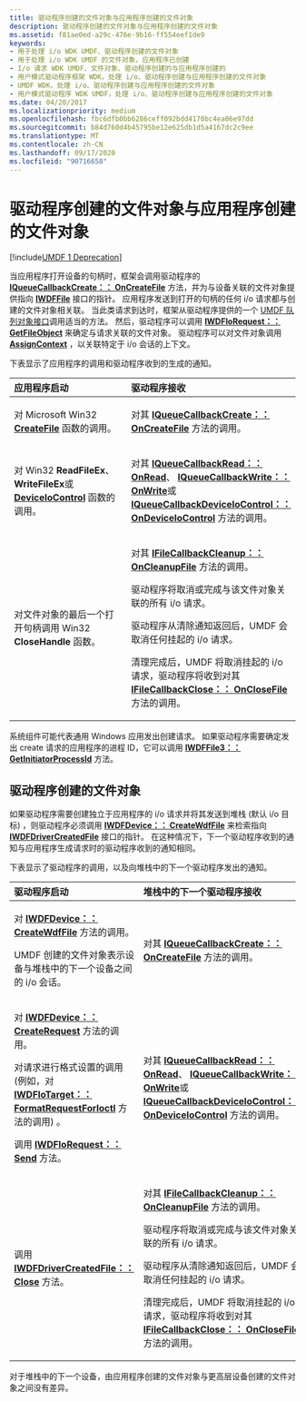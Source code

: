 ```yaml
---
title: 驱动程序创建的文件对象与应用程序创建的文件对象
description: 驱动程序创建的文件对象与应用程序创建的文件对象
ms.assetid: f81ae0ed-a29c-476e-9b16-ff554eef1de9
keywords:
- 用于处理 i/o WDK UMDF、驱动程序创建的文件对象
- 用于处理 i/o WDK UMDF 的文件对象，应用程序已创建
- I/o 请求 WDK UMDF、文件对象、驱动程序创建的与应用程序创建的
- 用户模式驱动程序框架 WDK，处理 i/o、驱动程序创建与应用程序创建的文件对象
- UMDF WDK，处理 i/o、驱动程序创建与应用程序创建的文件对象
- 用户模式驱动程序 WDK UMDF，处理 i/o、驱动程序创建与应用程序创建的文件对象
ms.date: 04/20/2017
ms.localizationpriority: medium
ms.openlocfilehash: fbc6dfb0bb6286ceff092bdd4170bc4ea06e97dd
ms.sourcegitcommit: b84d760d4b45795be12e625db1d5a4167dc2c9ee
ms.translationtype: MT
ms.contentlocale: zh-CN
ms.lasthandoff: 09/17/2020
ms.locfileid: "90716658"
---
```

# <a name="driver-created-versus-application-created-file-objects"></a>驱动程序创建的文件对象与应用程序创建的文件对象


[!include[UMDF 1 Deprecation](../includes/umdf-1-deprecation.md)]

当应用程序打开设备的句柄时，框架会调用驱动程序的 [**IQueueCallbackCreate：： OnCreateFile**](/windows-hardware/drivers/ddi/wudfddi/nf-wudfddi-iqueuecallbackcreate-oncreatefile) 方法，并为与设备关联的文件对象提供指向 [**IWDFFile**](/windows-hardware/drivers/ddi/wudfddi/nn-wudfddi-iwdffile) 接口的指针。 应用程序发送到打开的句柄的任何 i/o 请求都与创建的文件对象相关联。 当此类请求到达时，框架从驱动程序提供的一个 [UMDF 队列对象接口](/windows-hardware/drivers/ddi/wudfddi/)调用适当的方法。 然后，驱动程序可以调用 [**IWDFIoRequest：： GetFileObject**](/windows-hardware/drivers/ddi/wudfddi/nf-wudfddi-iwdfiorequest-getfileobject) 来确定与请求关联的文件对象。 驱动程序可以对文件对象调用 [**AssignContext**](/windows-hardware/drivers/ddi/wudfddi/nf-wudfddi-iwdfobject-assigncontext) ，以关联特定于 i/o 会话的上下文。

下表显示了应用程序的调用和驱动程序收到的生成的通知。

<table>
<colgroup>
<col width="50%" />
<col width="50%" />
</colgroup>
<thead>
<tr class="header">
<th align="left">应用程序启动</th>
<th align="left">驱动程序接收</th>
</tr>
</thead>
<tbody>
<tr class="odd">
<td align="left"><p>对 Microsoft Win32 <a href="/windows/win32/api/fileapi/nf-fileapi-createfilea" data-raw-source="[&lt;strong&gt;CreateFile&lt;/strong&gt;](/windows/win32/api/fileapi/nf-fileapi-createfilea)"><strong>CreateFile</strong></a> 函数的调用。</p></td>
<td align="left"><p>对其 <a href="/windows-hardware/drivers/ddi/wudfddi/nf-wudfddi-iqueuecallbackcreate-oncreatefile" data-raw-source="[&lt;strong&gt;IQueueCallbackCreate::OnCreateFile&lt;/strong&gt;](/windows-hardware/drivers/ddi/wudfddi/nf-wudfddi-iqueuecallbackcreate-oncreatefile)"><strong>IQueueCallbackCreate：： OnCreateFile</strong></a> 方法的调用。</p></td>
</tr>
<tr class="even">
<td align="left"><p>对 Win32 <strong>ReadFileEx</strong>、 <strong>WriteFileEx</strong>或 <a href="/windows/win32/api/ioapiset/nf-ioapiset-deviceiocontrol" data-raw-source="[&lt;strong&gt;DeviceIoControl&lt;/strong&gt;](/windows/win32/api/ioapiset/nf-ioapiset-deviceiocontrol)"><strong>DeviceIoControl</strong></a> 函数的调用。</p></td>
<td align="left"><p>对其 <a href="/windows-hardware/drivers/ddi/wudfddi/nf-wudfddi-iqueuecallbackread-onread" data-raw-source="[&lt;strong&gt;IQueueCallbackRead::OnRead&lt;/strong&gt;](/windows-hardware/drivers/ddi/wudfddi/nf-wudfddi-iqueuecallbackread-onread)"><strong>IQueueCallbackRead：： OnRead</strong></a>、 <a href="/windows-hardware/drivers/ddi/wudfddi/nf-wudfddi-iqueuecallbackwrite-onwrite" data-raw-source="[&lt;strong&gt;IQueueCallbackWrite::OnWrite&lt;/strong&gt;](/windows-hardware/drivers/ddi/wudfddi/nf-wudfddi-iqueuecallbackwrite-onwrite)"><strong>IQueueCallbackWrite：： OnWrite</strong></a>或 <a href="/windows-hardware/drivers/ddi/wudfddi/nf-wudfddi-iqueuecallbackdeviceiocontrol-ondeviceiocontrol" data-raw-source="[&lt;strong&gt;IQueueCallbackDeviceIoControl::OnDeviceIoControl&lt;/strong&gt;](/windows-hardware/drivers/ddi/wudfddi/nf-wudfddi-iqueuecallbackdeviceiocontrol-ondeviceiocontrol)"><strong>IQueueCallbackDeviceIoControl：： OnDeviceIoControl</strong></a> 方法的调用。</p></td>
</tr>
<tr class="odd">
<td align="left"><p>对文件对象的最后一个打开句柄调用 Win32 <strong>CloseHandle</strong> 函数。</p></td>
<td align="left"><p>对其 <a href="/windows-hardware/drivers/ddi/wudfddi/nf-wudfddi-ifilecallbackcleanup-oncleanupfile" data-raw-source="[&lt;strong&gt;IFileCallbackCleanup::OnCleanupFile&lt;/strong&gt;](/windows-hardware/drivers/ddi/wudfddi/nf-wudfddi-ifilecallbackcleanup-oncleanupfile)"><strong>IFileCallbackCleanup：： OnCleanupFile</strong></a> 方法的调用。</p>
<p>驱动程序将取消或完成与该文件对象关联的所有 i/o 请求。</p>
<p>驱动程序从清除通知返回后，UMDF 会取消任何挂起的 i/o 请求。</p>
<p>清理完成后，UMDF 将取消挂起的 i/o 请求，驱动程序将收到对其 <a href="/windows-hardware/drivers/ddi/wudfddi/nf-wudfddi-ifilecallbackclose-onclosefile" data-raw-source="[&lt;strong&gt;IFileCallbackClose::OnCloseFile&lt;/strong&gt;](/windows-hardware/drivers/ddi/wudfddi/nf-wudfddi-ifilecallbackclose-onclosefile)"><strong>IFileCallbackClose：： OnCloseFile</strong></a> 方法的调用。</p></td>
</tr>
</tbody>
</table>

 

系统组件可能代表通用 Windows 应用发出创建请求。 如果驱动程序需要确定发出 create 请求的应用程序的进程 ID，它可以调用 [**IWDFFile3：： GetInitiatorProcessId**](/windows-hardware/drivers/ddi/wudfddi/nf-wudfddi-iwdffile3-getinitiatorprocessid) 方法。

## <a name="driver-created-file-objects"></a>驱动程序创建的文件对象


如果驱动程序需要创建独立于应用程序的 i/o 请求并将其发送到堆栈 (默认 i/o 目标) ，则驱动程序必须调用 [**IWDFDevice：： CreateWdfFile**](/windows-hardware/drivers/ddi/wudfddi/nf-wudfddi-iwdfdevice-createwdffile) 来检索指向 [**IWDFDriverCreatedFile**](/windows-hardware/drivers/ddi/wudfddi/nn-wudfddi-iwdfdrivercreatedfile) 接口的指针。 在这种情况下，下一个驱动程序收到的通知与应用程序生成请求时的驱动程序收到的通知相同。

下表显示了驱动程序的调用，以及向堆栈中的下一个驱动程序发出的通知。

<table>
<colgroup>
<col width="50%" />
<col width="50%" />
</colgroup>
<thead>
<tr class="header">
<th align="left">驱动程序启动</th>
<th align="left">堆栈中的下一个驱动程序接收</th>
</tr>
</thead>
<tbody>
<tr class="odd">
<td align="left"><p>对 <a href="/windows-hardware/drivers/ddi/wudfddi/nf-wudfddi-iwdfdevice-createwdffile" data-raw-source="[&lt;strong&gt;IWDFDevice::CreateWdfFile&lt;/strong&gt;](/windows-hardware/drivers/ddi/wudfddi/nf-wudfddi-iwdfdevice-createwdffile)"><strong>IWDFDevice：： CreateWdfFile</strong></a> 方法的调用。</p>
<p>UMDF 创建的文件对象表示设备与堆栈中的下一个设备之间的 i/o 会话。</p></td>
<td align="left"><p>对其 <a href="/windows-hardware/drivers/ddi/wudfddi/nf-wudfddi-iqueuecallbackcreate-oncreatefile" data-raw-source="[&lt;strong&gt;IQueueCallbackCreate::OnCreateFile&lt;/strong&gt;](/windows-hardware/drivers/ddi/wudfddi/nf-wudfddi-iqueuecallbackcreate-oncreatefile)"><strong>IQueueCallbackCreate：： OnCreateFile</strong></a> 方法的调用。</p></td>
</tr>
<tr class="even">
<td align="left"><p>对 <a href="/windows-hardware/drivers/ddi/wudfddi/nf-wudfddi-iwdfdevice-createrequest" data-raw-source="[&lt;strong&gt;IWDFDevice::CreateRequest&lt;/strong&gt;](/windows-hardware/drivers/ddi/wudfddi/nf-wudfddi-iwdfdevice-createrequest)"><strong>IWDFDevice：： CreateRequest</strong></a> 方法的调用。</p>
<p>对请求进行格式设置的调用 (例如，对 <a href="/windows-hardware/drivers/ddi/wudfddi/nf-wudfddi-iwdfiotarget-formatrequestforioctl" data-raw-source="[&lt;strong&gt;IWDFIoTarget::FormatRequestForIoctl&lt;/strong&gt;](/windows-hardware/drivers/ddi/wudfddi/nf-wudfddi-iwdfiotarget-formatrequestforioctl)"><strong>IWDFIoTarget：： FormatRequestForIoctl</strong></a> 方法的调用) 。</p>
<p>调用 <a href="/windows-hardware/drivers/ddi/wudfddi/nf-wudfddi-iwdfiorequest-send" data-raw-source="[&lt;strong&gt;IWDFIoRequest::Send&lt;/strong&gt;](/windows-hardware/drivers/ddi/wudfddi/nf-wudfddi-iwdfiorequest-send)"><strong>IWDFIoRequest：： Send</strong></a> 方法。</p></td>
<td align="left"><p>对其 <a href="/windows-hardware/drivers/ddi/wudfddi/nf-wudfddi-iqueuecallbackread-onread" data-raw-source="[&lt;strong&gt;IQueueCallbackRead::OnRead&lt;/strong&gt;](/windows-hardware/drivers/ddi/wudfddi/nf-wudfddi-iqueuecallbackread-onread)"><strong>IQueueCallbackRead：： OnRead</strong></a>、 <a href="/windows-hardware/drivers/ddi/wudfddi/nf-wudfddi-iqueuecallbackwrite-onwrite" data-raw-source="[&lt;strong&gt;IQueueCallbackWrite::OnWrite&lt;/strong&gt;](/windows-hardware/drivers/ddi/wudfddi/nf-wudfddi-iqueuecallbackwrite-onwrite)"><strong>IQueueCallbackWrite：： OnWrite</strong></a>或 <a href="/windows-hardware/drivers/ddi/wudfddi/nf-wudfddi-iqueuecallbackdeviceiocontrol-ondeviceiocontrol" data-raw-source="[&lt;strong&gt;IQueueCallbackDeviceIoControl::OnDeviceIoControl&lt;/strong&gt;](/windows-hardware/drivers/ddi/wudfddi/nf-wudfddi-iqueuecallbackdeviceiocontrol-ondeviceiocontrol)"><strong>IQueueCallbackDeviceIoControl：： OnDeviceIoControl</strong></a> 方法的调用。</p></td>
</tr>
<tr class="odd">
<td align="left"><p>调用 <a href="/windows-hardware/drivers/ddi/wudfddi/nf-wudfddi-iwdfdrivercreatedfile-close" data-raw-source="[&lt;strong&gt;IWDFDriverCreatedFile::Close&lt;/strong&gt;](/windows-hardware/drivers/ddi/wudfddi/nf-wudfddi-iwdfdrivercreatedfile-close)"><strong>IWDFDriverCreatedFile：： Close</strong></a> 方法。</p></td>
<td align="left"><p>对其 <a href="/windows-hardware/drivers/ddi/wudfddi/nf-wudfddi-ifilecallbackcleanup-oncleanupfile" data-raw-source="[&lt;strong&gt;IFileCallbackCleanup::OnCleanupFile&lt;/strong&gt;](/windows-hardware/drivers/ddi/wudfddi/nf-wudfddi-ifilecallbackcleanup-oncleanupfile)"><strong>IFileCallbackCleanup：： OnCleanupFile</strong></a> 方法的调用。</p>
<p>驱动程序将取消或完成与该文件对象关联的所有 i/o 请求。</p>
<p>驱动程序从清除通知返回后，UMDF 会取消任何挂起的 i/o 请求。</p>
<p>清理完成后，UMDF 将取消挂起的 i/o 请求，驱动程序将收到对其 <a href="/windows-hardware/drivers/ddi/wudfddi/nf-wudfddi-ifilecallbackclose-onclosefile" data-raw-source="[&lt;strong&gt;IFileCallbackClose::OnCloseFile&lt;/strong&gt;](/windows-hardware/drivers/ddi/wudfddi/nf-wudfddi-ifilecallbackclose-onclosefile)"><strong>IFileCallbackClose：： OnCloseFile</strong></a> 方法的调用。</p></td>
</tr>
</tbody>
</table>

 

对于堆栈中的下一个设备，由应用程序创建的文件对象与更高层设备创建的文件对象之间没有差异。

